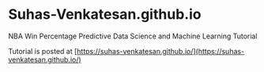 # Suhas-Venkatesan.github.io
NBA Win Percentage Predictive Data Science and Machine Learning Tutorial

Tutorial is posted at [https://suhas-venkatesan.github.io/](https://suhas-venkatesan.github.io/)


